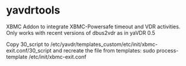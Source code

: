 yavdrtools
==========

XBMC Addon to integrate XBMC-Powersafe timeout and VDR activities. Only works with recent versions of dbus2vdr as in yaVDR 0.5

Copy 30_script to /etc/yavdr/templates_custom/etc/init/xbmc-exit.conf/30_script and recreate the file from templates:
sudo process-template /etc/init/xbmc-exit.conf
